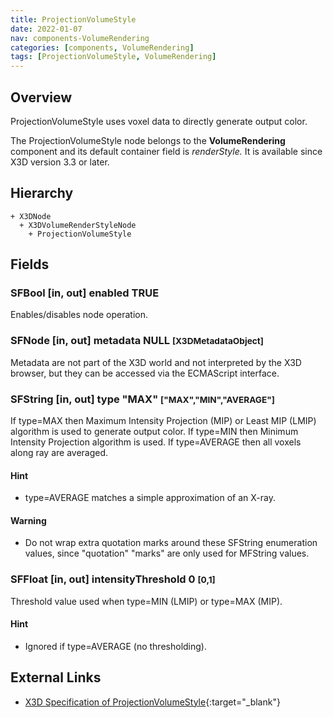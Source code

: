 ```yaml
---
title: ProjectionVolumeStyle
date: 2022-01-07
nav: components-VolumeRendering
categories: [components, VolumeRendering]
tags: [ProjectionVolumeStyle, VolumeRendering]
---
```

<style>
.post h3 {
  word-spacing: 0.2em;
}
</style>

## Overview

ProjectionVolumeStyle uses voxel data to directly generate output color.

The ProjectionVolumeStyle node belongs to the **VolumeRendering** component and its default container field is *renderStyle.* It is available since X3D version 3.3 or later.

## Hierarchy

```
+ X3DNode
  + X3DVolumeRenderStyleNode
    + ProjectionVolumeStyle
```

## Fields

### SFBool [in, out] **enabled** TRUE

Enables/disables node operation.

### SFNode [in, out] **metadata** NULL <small>[X3DMetadataObject]</small>

Metadata are not part of the X3D world and not interpreted by the X3D browser, but they can be accessed via the ECMAScript interface.

### SFString [in, out] **type** "MAX" <small>["MAX","MIN","AVERAGE"]</small>

If type=MAX then Maximum Intensity Projection (MIP) or Least MIP (LMIP) algorithm is used to generate output color. If type=MIN then Minimum Intensity Projection algorithm is used. If type=AVERAGE then all voxels along ray are averaged.

#### Hint

- type=AVERAGE matches a simple approximation of an X-ray.

#### Warning

- Do not wrap extra quotation marks around these SFString enumeration values, since "quotation" "marks" are only used for MFString values.

### SFFloat [in, out] **intensityThreshold** 0 <small>[0,1]</small>

Threshold value used when type=MIN (LMIP) or type=MAX (MIP).

#### Hint

- Ignored if type=AVERAGE (no thresholding).

## External Links

- [X3D Specification of ProjectionVolumeStyle](https://www.web3d.org/documents/specifications/19775-1/V4.0/Part01/components/volume.html#ProjectionVolumeStyle){:target="_blank"}
